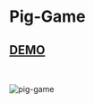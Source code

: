 # Pig-Game

## [DEMO](https://js-project-pig-game.netlify.app)

<br/> 

![pig-game](https://user-images.githubusercontent.com/88406720/139230162-1018fc84-d5be-41d4-880f-c51278dd8f9b.PNG)

